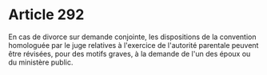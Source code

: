 # Article 292

En cas de divorce sur demande conjointe, les dispositions de la convention homologuée par le juge relatives à l'exercice de l'autorité parentale peuvent être révisées, pour des motifs graves, à la demande de l'un des époux ou du ministère public.